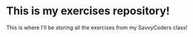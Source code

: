 # This is my exercises repository!


This is where I'll be storing all the exercises from my SavvyCoders class!
